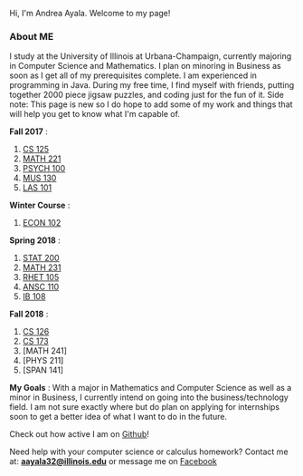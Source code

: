 Hi, I'm Andrea Ayala. Welcome to my page! 

### About ME

I study at the University of Illinois at Urbana-Champaign, currently majoring in Computer Science and Mathematics. I plan on minoring in Business as soon as I get all of my prerequisites complete. I am experienced in programming in Java. During my free time, I find myself with  friends, putting together 2000 piece jigsaw puzzles, and coding just for the fun of it. Side note: This page is new so I do hope to add some of my work and things that will help you get to know what I'm capable of. 

**Fall 2017** 
:
1. [CS 125](https://cs125.cs.illinois.edu/) 
2. [MATH 221](https://math.illinois.edu/resources/department-resources/syllabus-math-221) 
3. [PSYCH 100](https://courses.illinois.edu/search/schedule/2013/summer/PSYC/100)
4. [MUS 130](https://courses.illinois.edu/search/schedule/2015/summer/MUS/130) 
5. [LAS 101](http://www.las.illinois.edu/students/lifecareerdesign/classes/las101/)   

**Winter Course**
:
1. [ECON 102](http://online.illinois.edu/online-courses/course-section?termcode=120180&crn=10019&ref=ocs)

**Spring 2018**
:
1. [STAT 200](http://catalog.illinois.edu/courses-of-instruction/stat/)
2. [MATH 231](https://math.illinois.edu/resources/department-resources/syllabus-math-231)
3. [RHET 105](https://courses.illinois.edu/search/schedule/2017/spring/RHET/105?sess=)
4. [ANSC 110](http://catalog.illinois.edu/courses-of-instruction/ansc/)
5. [IB 108](http://catalog.illinois.edu/courses-of-instruction/ib/)

**Fall 2018**
:
1. [CS 126](https://cs.illinois.edu/courses/profile/CS126)
2. [CS 173](https://cs.illinois.edu/courses/profile/CS173)
3. [MATH 241]
4. [PHYS 211]
5. [SPAN 141]

**My Goals**
:
With a major in Mathematics and Computer Science as well as a minor in Business, I currently intend on going into the business/technology field. I am not sure exactly where but do plan on applying for internships soon to get a better idea of what I want to do in the future. 

Check out how active I am on [Github](https://github.com/aayala32)!

Need help with your computer science or calculus homework? 
Contact me at: **aayala32@illinois.edu** or message me on [Facebook](https://www.facebook.com/andreagugu.ayala)
